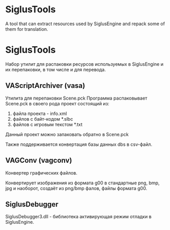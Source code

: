 # SiglusTools
A tool that can extract resources used by SiglusEngine and repack some of them for translation.

# SiglusTools
Набор утилит для распаковки ресурсов используемых в SiglusEngine и их перепаковки, в том числе и для перевода.

## VAScriptArchiver (vasa)
Утилита для перепаковки Scene.pck
Программа распаковывает Scene.pck в своего рода проект состоящий из:
1. файла проекта - info.xml
2. файлов с байт-кодом \*.slbc
3. файлов с игровым текстом \*.txt

Данный проект можно запаковать обратно в Scene.pck

Также поддерживается конвертация базы данных dbs в csv-файл.

## VAGConv (vagconv)
Конвертер графических файлов.

Конвертирует изображения из формата g00 в стандартные png, bmp, jpg и наоборот, создаёт из png/bmp фалов, файлы формата g00.

## SiglusDebugger
SiglusDebugger3.dll - библиотека активирующая режим отладки в SiglusEngine.
